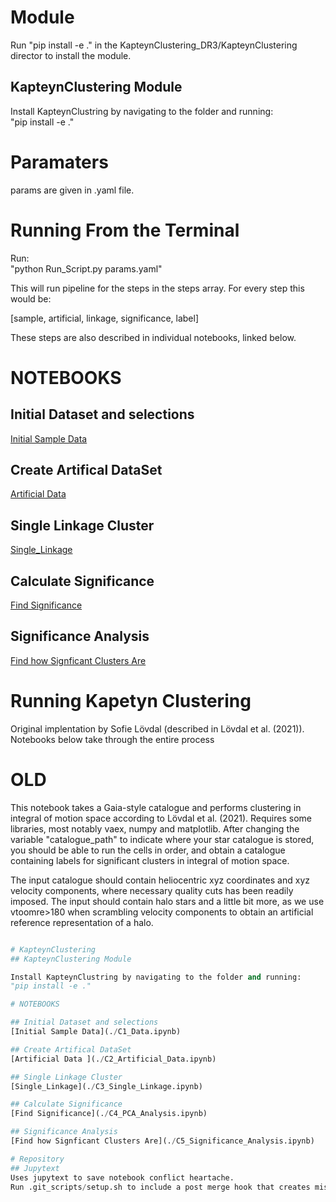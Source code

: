 # Module
Run "pip install -e ." in the KapteynClustering_DR3/KapteynClustering director to install the module.


## KapteynClustering Module
Install KapteynClustring by navigating to the folder and running:  
"pip install -e ."


# Paramaters
params are given in .yaml file. 


# Running From the Terminal
Run:  
"python Run_Script.py params.yaml" 

This will run pipeline for the steps in the steps array. For every step this would be:

[sample, artificial, linkage, significance, label]

These steps are also described in individual notebooks, linked below.


# NOTEBOOKS

## Initial Dataset and selections
[Initial Sample Data](./C1_Data.ipynb)

## Create Artifical DataSet
[Artificial Data ](./C2_Artificial_Data.ipynb)

## Single Linkage Cluster
[Single_Linkage](./C3_Single_Linkage.ipynb)

## Calculate Significance
[Find Significance](./C4_PCA_Analysis.ipynb)

## Significance Analysis
[Find how Signficant Clusters Are](./C5_Significance_Analysis.ipynb)

<!-- #region -->
# Running Kapetyn Clustering
Original implentation by Sofie Lövdal (described in Lövdal et al. (2021)).
Notebooks below take through the entire process
#  OLD
This notebook takes a Gaia-style catalogue and performs clustering in integral of motion space according to Lövdal et al. (2021).
Requires some libraries, most notably vaex, numpy and matplotlib. After changing the variable "catalogue_path" to indicate where your star catalogue is stored, you should be able to run the cells in order, and obtain a catalogue containing labels for significant clusters in integral of motion space.


The input catalogue should contain heliocentric xyz coordinates and xyz velocity components, where necessary quality cuts has been readily imposed. The input should contain halo stars and a little bit more, as we use vtoomre>180 when scrambling velocity components to obtain an artificial reference representation of a halo.

<!-- #endregion -->

```python

# KapteynClustering
## KapteynClustering Module

Install KapteynClustring by navigating to the folder and running:  
"pip install -e ."

# NOTEBOOKS

## Initial Dataset and selections
[Initial Sample Data](./C1_Data.ipynb)

## Create Artifical DataSet
[Artificial Data ](./C2_Artificial_Data.ipynb)

## Single Linkage Cluster
[Single_Linkage](./C3_Single_Linkage.ipynb)

## Calculate Significance
[Find Significance](./C4_PCA_Analysis.ipynb)

## Significance Analysis
[Find how Signficant Clusters Are](./C5_Significance_Analysis.ipynb)

# Repository
## Jupytext
Uses jupytext to save notebook conflict heartache.
Run .git_scripts/setup.sh to include a post merge hook that creates missing notebooks.
```
